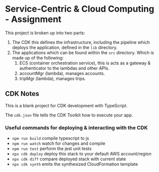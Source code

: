 # Service-Centric & Cloud Computing - Assignment
This project is broken up into two parts:
1. The CDK this defines the infrastructure, including the pipeline which deploys the application, 
   defined in the `lib` directory.
2. The applications which can be found within the `src` directory. Which is made up of the following:
   1. ECS (container orchestration service), this is acts as a gateway & authenticator to the lambdas and other APIs.
   2. accountMgr (lambda), manages accounts.
   3. tripMgr (lambda), manages trips.

## CDK Notes
This is a blank project for CDK development with TypeScript.

The `cdk.json` file tells the CDK Toolkit how to execute your app.

### Useful commands for deploying & interacting with the CDK

* `npm run build`   compile typescript to js
* `npm run watch`   watch for changes and compile
* `npm run test`    perform the jest unit tests
* `npx cdk deploy`  deploy this stack to your default AWS account/region
* `npx cdk diff`    compare deployed stack with current state
* `npx cdk synth`   emits the synthesized CloudFormation template
